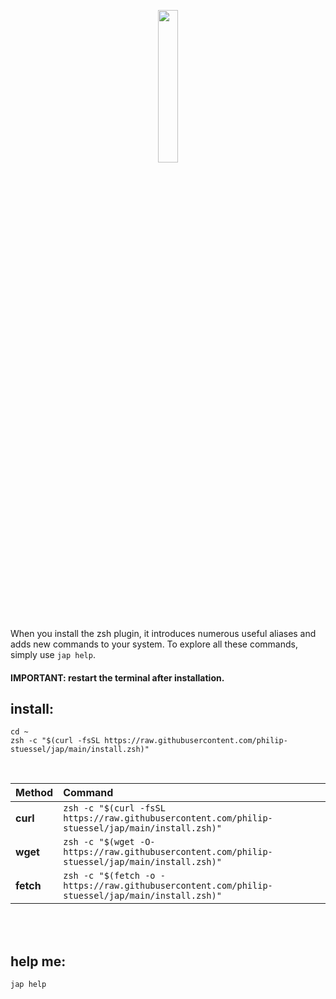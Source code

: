 <p align="center">
<img src="https://i.ibb.co/gDP5fb3/jap-logo-min.png" width="25%" />
</p>

When you install the zsh plugin, it introduces numerous useful aliases and adds new commands to your system. To explore all these commands, simply use `jap help`.

#### IMPORTANT: restart the terminal after installation.

## install:

```shell
cd ~
zsh -c "$(curl -fsSL https://raw.githubusercontent.com/philip-stuessel/jap/main/install.zsh)"
```
</br>

| Method    | Command                                                                                           |
| :-------- | :------------------------------------------------------------------------------------------------ |
| **curl**  | `zsh -c "$(curl -fsSL https://raw.githubusercontent.com/philip-stuessel/jap/main/install.zsh)"` |
| **wget**  | `zsh -c "$(wget -O- https://raw.githubusercontent.com/philip-stuessel/jap/main/install.zsh)"`   |
| **fetch** | `zsh -c "$(fetch -o -https://raw.githubusercontent.com/philip-stuessel/jap/main/install.zsh)"` |
</br>
</br>

## help me:
```shell
jap help
```
